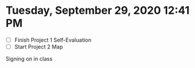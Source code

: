 # Tuesday, September 29, 2020 12:41 PM
- [ ] Finish Project 1 Self-Evaluation
- [ ] Start Project 2 Map

Signing on in class